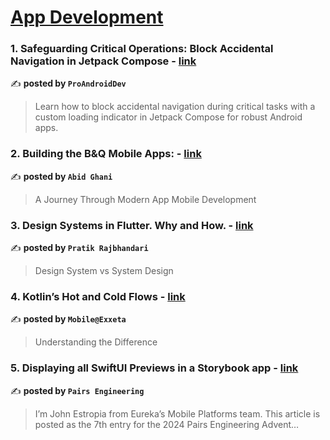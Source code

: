 
<h1><a href=https://medium.com/tag/mobile-app-development/recommended target="_blank" rel="noopener noreferrer">App Development</a></h1>
<h3>1. Safeguarding Critical Operations: Block Accidental Navigation in Jetpack Compose - <a href="https://medium.com/proandroiddev/safeguarding-critical-operations-block-accidental-navigation-in-jetpack-compose-6551c948d9a9" target="_blank" rel="noopener noreferrer">link</a></h3>

✍️ **posted by `ProAndroidDev`**

<blockquote>Learn how to block accidental navigation during critical tasks with a custom loading indicator in Jetpack Compose for robust Android apps.</blockquote>

<h3>2. Building the B&Q Mobile Apps: - <a href="https://medium.com/@abid.ghani/building-the-b-q-mobile-apps-ce69ab593797" target="_blank" rel="noopener noreferrer">link</a></h3>

✍️ **posted by `Abid Ghani`**

<blockquote>A Journey Through Modern App Mobile Development</blockquote>

<h3>3. Design Systems in Flutter. Why and How. - <a href="https://medium.com/@rajbhandaripratik8/design-systems-in-flutter-why-and-how-a689c26c0340" target="_blank" rel="noopener noreferrer">link</a></h3>

✍️ **posted by `Pratik Rajbhandari`**

<blockquote>Design System vs System Design</blockquote>

<h3>4. Kotlin’s Hot and Cold Flows - <a href="https://medium.com/@mobileatexxeta/kotlins-hot-and-cold-flows-0927ea193941" target="_blank" rel="noopener noreferrer">link</a></h3>

✍️ **posted by `Mobile@Exxeta`**

<blockquote>Understanding the Difference</blockquote>

<h3>5. Displaying all SwiftUI Previews in a Storybook app - <a href="https://medium.com/eureka-engineering/displaying-all-swiftui-previews-in-a-storybook-app-1dd8e925d777" target="_blank" rel="noopener noreferrer">link</a></h3>

✍️ **posted by `Pairs Engineering`**

<blockquote>I’m John Estropia from Eureka’s Mobile Platforms team. This article is posted as the 7th entry for the 2024 Pairs Engineering Advent…</blockquote>

